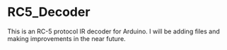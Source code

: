 RC5_Decoder
===========
This is an RC-5 protocol IR decoder for Arduino.
I will be adding files and making improvements in the near future.
